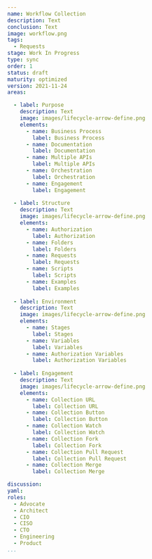 ```yaml
---
name: Workflow Collection
description: Text
conclusion: Text
image: workflow.png
tags:
  - Requests
stage: Work In Progress
type: sync
order: 1
status: draft
maturity: optimized
version: 2021-11-24
areas:  

  - label: Purpose
    description: Text
    image: images/lifecycle-arrow-define.png
    elements:
      - name: Business Process
        label: Business Process
      - name: Documentation
        label: Documentation    
      - name: Multiple APIs
        label: Multiple APIs          
      - name: Orchestration
        label: Orchestration
      - name: Engagement
        label: Engagement       
        
  - label: Structure
    description: Text
    image: images/lifecycle-arrow-define.png
    elements:
      - name: Authorization
        label: Authorization
      - name: Folders
        label: Folders                    
      - name: Requests
        label: Requests
      - name: Scripts
        label: Scripts        
      - name: Examples
        label: Examples  
        
  - label: Environment
    description: Text
    image: images/lifecycle-arrow-define.png
    elements:
      - name: Stages
        label: Stages        
      - name: Variables
        label: Variables
      - name: Authorization Variables
        label: Authorization Variables                      
        
  - label: Engagement
    description: Text
    image: images/lifecycle-arrow-define.png
    elements:
      - name: Collection URL
        label: Collection URL
      - name: Collection Button
        label: Collection Button
      - name: Collection Watch
        label: Collection Watch
      - name: Collection Fork
        label: Collection Fork
      - name: Collection Pull Request
        label: Collection Pull Request 
      - name: Collection Merge
        label: Collection Merge       

discussion: 
yaml: 
roles:
  - Advocate
  - Architect
  - CIO
  - CISO
  - CTO
  - Engineering
  - Product
...
```


